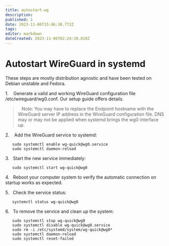 ```yaml
---
title: autostart-wg
description: 
published: 1
date: 2023-11-06T15:46:38.772Z
tags: 
editor: markdown
dateCreated: 2023-11-06T02:24:30.819Z
---
```


# Autostart WireGuard in systemd

These steps are mostly distribution agnostic and have been tested on Debian unstable and Fedora.

1\.    Generate a valid and working WireGuard configuration file /etc/wireguard/wg0.conf. Our setup guide offers details.

>    Note: You may have to replace the Endpoint hostname with the WireGuard server IP address in the WireGuard configuration file. DNS may or may not be applied when systemd brings the wg0 interface up.

2\.    Add the WireGuard service to systemd:

```plaintext
   sudo systemctl enable wg-quick@wg0.service
   sudo systemctl daemon-reload
```

3\.   Start the new service immediately:

```plaintext
   sudo systemctl start wg-quick@wg0
```

4\.   Reboot your computer system to verify the automatic connection on startup works as expected.

5\.   Check the service status:

```plaintext
   systemctl status wg-quick@wg0
```

6\.   To remove the service and clean up the system:

```plaintext
   sudo systemctl stop wg-quick@wg0
   sudo systemctl disable wg-quick@wg0.service
   sudo rm -i /etc/systemd/system/wg-quick@wg0*
   sudo systemctl daemon-reload
   sudo systemctl reset-failed
```